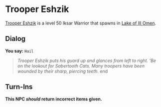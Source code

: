 # Trooper Eshzik



[Trooper Eshzik](/npc/85147) is a level 50 Iksar Warrior that spawns in [Lake of Ill Omen](/zone/85).



## Dialog

**You say:** `Hail`



>*Trooper Eshzik puts his guard up and glances from left to right.  'Be on the lookout for Sabertooth Cats.  Many troopers have been wounded by their sharp, piercing teeth.*
end



## Turn-Ins



**This NPC *should* return incorrect items given.**





